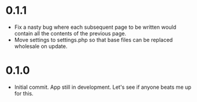 # 0.1.1

- Fix a nasty bug where each subsequent page to be written would contain all the contents of the previous page.
- Move settings to settings.php so that base files can be replaced wholesale on update.


# 0.1.0

- Initial commit. App still in development. Let's see if anyone beats me up for this.